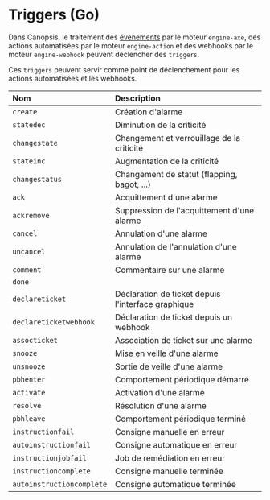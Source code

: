 # Triggers (Go)

Dans Canopsis, le traitement des [évènements](../../guide-utilisation/vocabulaire/index.md#evenement) par le moteur `engine-axe`, des actions automatisées par le moteur `engine-action` et des webhooks par le moteur `engine-webhook` peuvent déclencher des `triggers`.

Ces `triggers` peuvent servir comme point de déclenchement pour les actions automatisées et les webhooks.


| Nom                      | Description                                                                                         |
|:------------------------ |:--------------------------------------------------------------------------------------------------- |
|`create`  | Création d'alarme
|`statedec`| Diminution de la criticité
|`changestate`| Changement et verrouillage de la criticité
|`stateinc`| Augmentation de la criticité
|`changestatus`| Changement de statut (flapping, bagot, ...)
|`ack`| Acquittement d'une alarme
|`ackremove`| Suppression de l'acquittement d'une alarme
|`cancel`| Annulation d'une alarme
|`uncancel`| Annulation de l'annulation d'une alarme
|`comment`| Commentaire sur une alarme
|`done`||
|`declareticket`| Déclaration de ticket depuis l'interface graphique
|`declareticketwebhook`| Déclaration de ticket depuis un webhook
|`assocticket`| Association de ticket sur une alarme
|`snooze`| Mise en veille d'une alarme
|`unsnooze`| Sortie de veille d'une alarme
|`pbhenter`| Comportement périodique démarré
|`activate`| Activation d'une alarme
|`resolve`| Résolution d'une alarme
|`pbhleave`| Comportement périodique terminé
|`instructionfail`| Consigne manuelle en erreur
|`autoinstructionfail`| Consigne automatique en erreur
|`instructionjobfail`| Job de remédiation en erreur
|`instructioncomplete`| Consigne manuelle terminée
|`autoinstructioncomplete`| Consigne automatique terminée
